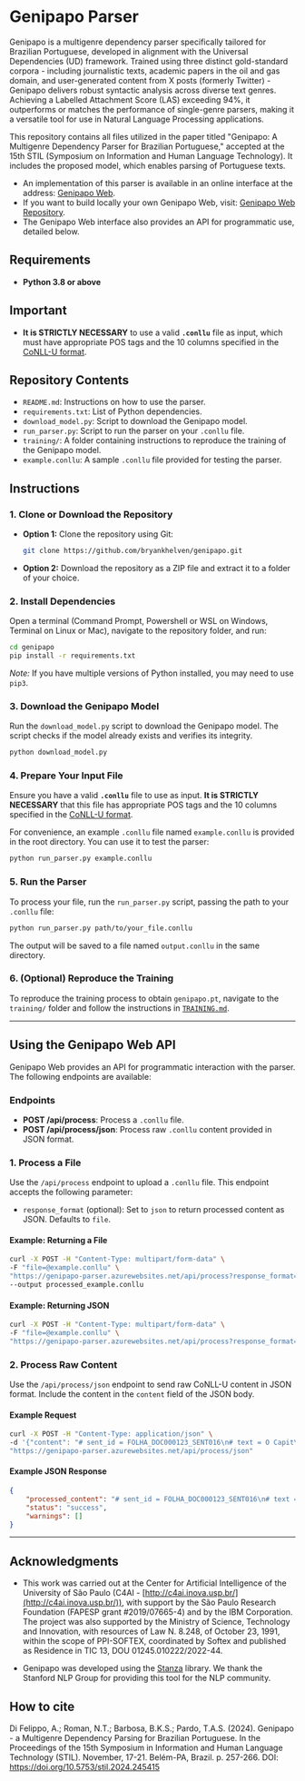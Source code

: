 # Genipapo Parser

Genipapo is a multigenre dependency parser specifically tailored for Brazilian Portuguese, developed in alignment with the Universal Dependencies (UD) framework. Trained using three distinct gold-standard corpora - including journalistic texts, academic papers in the oil and gas domain, and user-generated content from X posts (formerly Twitter) - Genipapo delivers robust syntactic analysis across diverse text genres. Achieving a Labelled Attachment Score (LAS) exceeding 94%, it outperforms or matches the performance of single-genre parsers, making it a versatile tool for use in Natural Language Processing applications.

This repository contains all files utilized in the paper titled "Genipapo: A Multigenre Dependency Parser for Brazilian Portuguese," accepted at the 15th STIL (Symposium on Information and Human Language Technology). It includes the proposed model, which enables parsing of Portuguese texts.

- An implementation of this parser is available in an online interface at the address: [Genipapo Web](https://genipapo-parser.azurewebsites.net).
- If you want to build locally your own Genipapo Web, visit: [Genipapo Web Repository](https://github.com/bryankhelven/genipapo_web).
- The Genipapo Web interface also provides an API for programmatic use, detailed below.

## Requirements

- **Python 3.8 or above**

## Important

- **It is STRICTLY NECESSARY** to use a valid **`.conllu`** file as input, which must have appropriate POS tags and the 10 columns specified in the [CoNLL-U format](https://universaldependencies.org/format.html).

## Repository Contents

- `README.md`: Instructions on how to use the parser.
- `requirements.txt`: List of Python dependencies.
- `download_model.py`: Script to download the Genipapo model.
- `run_parser.py`: Script to run the parser on your `.conllu` file.
- `training/`: A folder containing instructions to reproduce the training of the Genipapo model.
- `example.conllu`: A sample `.conllu` file provided for testing the parser.

## Instructions

### 1. Clone or Download the Repository

- **Option 1:** Clone the repository using Git:

  ```bash
  git clone https://github.com/bryankhelven/genipapo.git
  ```

- **Option 2:** Download the repository as a ZIP file and extract it to a folder of your choice.

### 2. Install Dependencies

Open a terminal (Command Prompt, Powershell or WSL on Windows, Terminal on Linux or Mac), navigate to the repository folder, and run:

```bash
cd genipapo
pip install -r requirements.txt
```

*Note:* If you have multiple versions of Python installed, you may need to use `pip3`.

### 3. Download the Genipapo Model

Run the `download_model.py` script to download the Genipapo model. The script checks if the model already exists and verifies its integrity.

```bash
python download_model.py
```

### 4. Prepare Your Input File

Ensure you have a valid **`.conllu`** file to use as input. **It is STRICTLY NECESSARY** that this file has appropriate POS tags and the 10 columns specified in the [CoNLL-U format](https://universaldependencies.org/format.html).

For convenience, an example `.conllu` file named `example.conllu` is provided in the root directory. You can use it to test the parser:

```bash
python run_parser.py example.conllu
```

### 5. Run the Parser

To process your file, run the `run_parser.py` script, passing the path to your `.conllu` file:

```bash
python run_parser.py path/to/your_file.conllu
```

The output will be saved to a file named `output.conllu` in the same directory.

### 6. (Optional) Reproduce the Training

To reproduce the training process to obtain `genipapo.pt`, navigate to the `training/` folder and follow the instructions in [`TRAINING.md`](training/TRAINING.md).

---

## Using the Genipapo Web API

Genipapo Web provides an API for programmatic interaction with the parser. The following endpoints are available:

### Endpoints

- **POST /api/process**: Process a `.conllu` file.
- **POST /api/process/json**: Process raw `.conllu` content provided in JSON format.

### 1. Process a File

Use the `/api/process` endpoint to upload a `.conllu` file. This endpoint accepts the following parameter:

- `response_format` (optional): Set to `json` to return processed content as JSON. Defaults to `file`.

#### Example: Returning a File

```bash
curl -X POST -H "Content-Type: multipart/form-data" \
-F "file=@example.conllu" \
"https://genipapo-parser.azurewebsites.net/api/process?response_format=file" \
--output processed_example.conllu
```

#### Example: Returning JSON

```bash
curl -X POST -H "Content-Type: multipart/form-data" \
-F "file=@example.conllu" \
"https://genipapo-parser.azurewebsites.net/api/process?response_format=json"
```

### 2. Process Raw Content

Use the `/api/process/json` endpoint to send raw CoNLL-U content in JSON format. Include the content in the `content` field of the JSON body.

#### Example Request

```bash
curl -X POST -H "Content-Type: application/json" \
-d '{"content": "# sent_id = FOLHA_DOC000123_SENT016\n# text = O Capit\u00e3o Am\u00e9rica tamb\u00e9m bajulou o tucano.\n1\tO\to\tDET\t_\tDefinite=Def|Gender=Masc|Number=Sing|PronType=Art\t_\t_\t_\t_\n2\tCapit\u00e3o\tCapit\u00e3o\tPROPN\t_\t_\t_\t_\t_\t_\n3\tAm\u00e9rica\tAm\u00e9rica\tPROPN\t_\t_\t_\t_\t_\t_\n4\ttamb\u00e9m\ttamb\u00e9m\tADV\t_\t_\t_\t_\t_\t_\n5\tbajulou\tbajular\tVERB\t_\tMood=Ind|Number=Sing|Person=3|Tense=Past|VerbForm=Fin\t_\t_\t_\t_\n6\to\to\tDET\t_\tDefinite=Def|Gender=Masc|Number=Sing|PronType=Art\t_\t_\t_\t_\n7\ttucano\ttucano\tNOUN\t_\tGender=Masc|Number=Sing\t_\t_\t_\tSpaceAfter=No\n8\t.\t.\tPUNCT\t_\t_\t_\t_\t_\tSpaceAfter=No"}' \
"https://genipapo-parser.azurewebsites.net/api/process/json"
```

#### Example JSON Response

```json
{
    "processed_content": "# sent_id = FOLHA_DOC000123_SENT016\n# text = O Capit\u00e3o Am\u00e9rica tamb\u00e9m bajulou o tucano.\n1\tO\to\tDET\t_\tDefinite=Def|Gender=Masc|Number=Sing|PronType=Art\t2\tdet\t_\t_\n2\tCapit\u00e3o\tCapit\u00e3o\tPROPN\t_\t_\t5\tnsubj\t_\t_\n3\tAm\u00e9rica\tAm\u00e9rica\tPROPN\t_\t_\t2\tflat:name\t_\t_\n4\ttamb\u00e9m\ttamb\u00e9m\tADV\t_\t_\t5\tadvmod\t_\t_\n5\tbajulou\tbajular\tVERB\t_\tMood=Ind|Number=Sing|Person=3|Tense=Past|VerbForm=Fin\t0\troot\t_\t_\n6\to\to\tDET\t_\tDefinite=Def|Gender=Masc|Number=Sing|PronType=Art\t7\tdet\t_\t_\n7\ttucano\ttucano\tNOUN\t_\tGender=Masc|Number=Sing\t5\tobj\t_\tSpaceAfter=No\n8\t.\t.\tPUNCT\t_\t_\t5\tpunct\t_\tSpaceAfter=No",
    "status": "success",
    "warnings": []
}
```

---

## Acknowledgments

- This work was carried out at the Center for Artificial Intelligence of the University of São Paulo (C4AI - [http://c4ai.inova.usp.br/](http://c4ai.inova.usp.br/)), with support by the São Paulo Research Foundation (FAPESP grant #2019/07665-4) and by the IBM Corporation. The project was also supported by the Ministry of Science, Technology and Innovation, with resources of Law N. 8.248, of October 23, 1991, within the scope of PPI-SOFTEX, coordinated by Softex and published as Residence in TIC 13, DOU 01245.010222/2022-44.

- Genipapo was developed using the [Stanza](https://stanfordnlp.github.io/stanza/) library. We thank the Stanford NLP Group for providing this tool for the NLP community.

## How to cite

Di Felippo, A.; Roman, N.T.; Barbosa, B.K.S.; Pardo, T.A.S. (2024). Genipapo - a Multigenre Dependency Parsing for Brazilian Portuguese. In the Proceedings of the 15th Symposium in Information and Human Language Technology (STIL). November, 17-21. Belém-PA, Brazil. p. 257-266. DOI: https://doi.org/10.5753/stil.2024.245415
